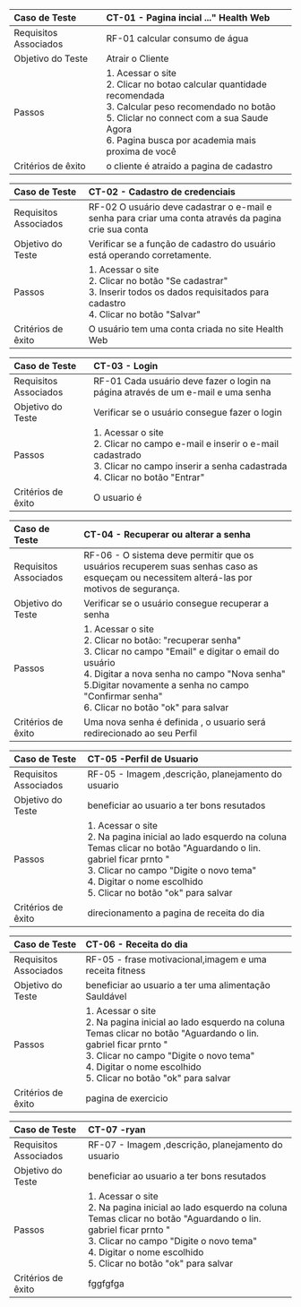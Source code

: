 |Caso de Teste    | CT-01 - Pagina incial ..." Health Web|
|:---|:---|
| Requisitos Associados | RF-01 calcular consumo de água | 
| Objetivo do Teste | Atrair o Cliente  |
| Passos | 1. Acessar o site <br/> 2. Clicar no botao calcular quantidade recomendada  <br/> 3. Calcular peso recomendado no botão <br/> 5. Cliclar no connect com a sua Saude Agora  <br/>6. Pagina busca por academia mais proxima de você <br/> 
| Critérios de êxito |o cliente é atraido a pagina de cadastro   |

|Caso de Teste    | CT-02 - Cadastro de credenciais |
|:---|:---|
| Requisitos Associados | RF-02 O usuário deve cadastrar o e-mail e senha para criar uma conta através da pagina crie sua conta |
| Objetivo do Teste | Verificar se a função de cadastro do usuário está operando corretamente.|
| Passos | 1. Acessar o site <br/>2. Clicar no botão "Se cadastrar" <br/> 3. Inserir todos os dados requisitados para cadastro <br/> 4. Clicar no botão "Salvar" |
| Critérios de êxito | O usuário tem uma conta criada no site Health Web  |

|Caso de Teste    | CT-03 - Login |
|:---|:---|
| Requisitos Associados | RF-01	Cada usuário deve fazer o login na página através de um e-mail e uma senha |
| Objetivo do Teste | Verificar se o usuário consegue fazer o login |
| Passos | 1. Acessar o site <br/>2. Clicar no campo e-mail  e inserir o e-mail cadastrado <br/>3. Clicar no campo  inserir a senha cadastrada <br/>4. Clicar no botão "Entrar"|
| Critérios de êxito | O usuario é |

|Caso de Teste    | CT-04 - Recuperar ou alterar a senha |
|:---|:---|
| Requisitos Associados | RF-06 - O sistema deve permitir que os usuários recuperem suas senhas caso as esqueçam ou necessitem alterá-las por motivos de segurança. |
| Objetivo do Teste | Verificar se o usuário consegue recuperar a senha |
| Passos | 1. Acessar o site <br/> 2. Clicar no botão: "recuperar senha" <br/> 3. Clicar no campo "Email" e digitar o email do usuário <br/> 4. Digitar a nova senha no campo "Nova senha" <br/> 5.Digitar novamente a senha no campo "Confirmar senha" <br/> 6. Clicar no botão "ok" para salvar|
| Critérios de êxito | Uma nova senha é definida , o usuario será redirecionado ao seu Perfil |

|Caso de Teste    | CT-05 -Perfil de Usuario  |
|:---|:---|
| Requisitos Associados | RF-05 - Imagem ,descrição, planejamento do usuario  |
| Objetivo do Teste | beneficiar ao usuario a ter bons resutados |
| Passos | 1. Acessar o site <br/> 2. Na pagina inicial ao lado esquerdo na coluna Temas clicar no botão "Aguardando o lin. gabriel ficar prnto " <br/> 3. Clicar no campo "Digite o novo tema" <br/> 4. Digitar o nome escolhido <br/> 5. Clicar no botão "ok" para salvar|
| Critérios de êxito |direcionamento a pagina de receita do dia  |

|Caso de Teste    | CT-06 - Receita do dia  |
|:---|:---|
| Requisitos Associados | RF-05 - frase motivacional,imagem e uma receita fitness   |
| Objetivo do Teste | beneficiar ao usuario a ter uma alimentação Sauldável  |
| Passos | 1. Acessar o site <br/> 2. Na pagina inicial ao lado esquerdo na coluna Temas clicar no botão "Aguardando o lin. gabriel ficar prnto " <br/> 3. Clicar no campo "Digite o novo tema" <br/> 4. Digitar o nome escolhido <br/> 5. Clicar no botão "ok" para salvar|
| Critérios de êxito | pagina de exercicio  |

|Caso de Teste    | CT-07 -ryan |
|:---|:---|
| Requisitos Associados | RF-07 - Imagem ,descrição, planejamento do usuario  |
| Objetivo do Teste | beneficiar ao usuario a ter bons resutados |
| Passos | 1. Acessar o site <br/> 2. Na pagina inicial ao lado esquerdo na coluna Temas clicar no botão "Aguardando o lin. gabriel ficar prnto " <br/> 3. Clicar no campo "Digite o novo tema" <br/> 4. Digitar o nome escolhido <br/> 5. Clicar no botão "ok" para salvar|
| Critérios de êxito |fggfgfga  |


